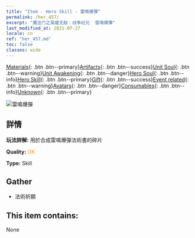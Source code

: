 ```yaml
---
title: "Item - Hero Skill - 雷鳴爆彈"
permalink: /her_457/
excerpt: "魔法门之英雄无敌：战争纪元  雷鳴爆彈"
last_modified_at: 2021-07-27
locale: cn
ref: "her_457.md"
toc: false
classes: wide
---
```

 [Materials](/ItemsCN/){: .btn .btn--primary}[Artifacts](/ItemsCN/Artifacts/){: .btn .btn--success}[Unit Soul](/ItemsCN/UnitSoul/){: .btn .btn--warning}[Unit Awakening](/ItemsCN/UnitAwakening/){: .btn .btn--danger}[Hero Soul](/ItemsCN/HeroSoul/){: .btn .btn--info}[Hero Skill](/ItemsCN/HeroSkill/){: .btn .btn--primary}[Gift](/ItemsCN/Gift/){: .btn .btn--success}[Event related](/ItemsCN/Events/){: .btn .btn--warning}[Avatars](/ItemsCN/Avatars/){: .btn .btn--danger}[Consumables](/ItemsCN/Consumables/){: .btn .btn--info}[Unknown](/ItemsCN/Unknown/){: .btn .btn--primary}

 ![雷鳴爆彈](/images/t/ps_leimingbaodan.png)

## 詳情
 **玩法詳解:** 用於合成雷鳴爆彈法術書的碎片

 **Quality:** <span style="color: #FF8C00">OK</span>

 **Type:** Skill

## Gather

*    法術祈願 

## This item contains:

  None

